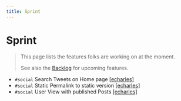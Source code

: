 ```yaml
---
title: Sprint
---
```


# Sprint

> This page lists the features folks are working on at the moment.
> 
> See also the [Backlog](/releases/backlog.md) for upcoming features.

+ `#social` Search Tweets on Home page [[echarles]](https://github.com/echarles)
+ `#social` Static Permalink to static version [[echarles]](https://github.com/echarles)
+ `#social` User View with published Posts [[echarles]](https://github.com/echarles)
